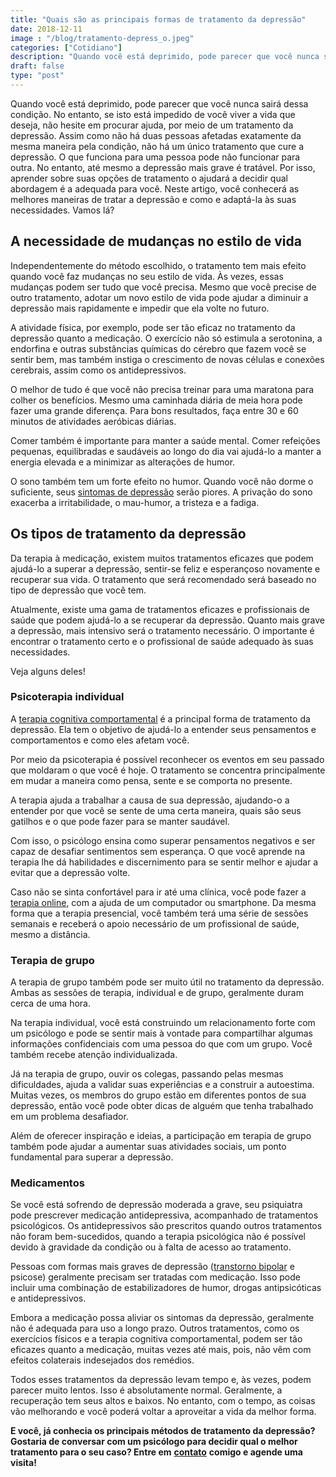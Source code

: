 ```yaml
---
title: "Quais são as principais formas de tratamento da depressão"
date: 2018-12-11
image : "/blog/tratamento-depress_o.jpeg"
categories: ["Cotidiano"]
description: "Quando você está deprimido, pode parecer que você nunca sairá dessa condição. "
draft: false
type: "post"
---
```



Quando você está deprimido, pode parecer que você nunca sairá dessa condição. No entanto, se isto está impedido de você viver a vida que deseja, não hesite em procurar ajuda, por meio de um tratamento da depressão.
Assim como não há duas pessoas afetadas exatamente da mesma maneira pela condição, não há um único tratamento que cure a depressão. O que funciona para uma pessoa pode não funcionar para outra.
No entanto, até mesmo a depressão mais grave é tratável. Por isso, aprender sobre suas opções de tratamento o ajudará a decidir qual abordagem é a adequada para você.
Neste artigo, você conhecerá as melhores maneiras de tratar a depressão e como e adaptá-la às suas necessidades.
Vamos lá?
 
## **A necessidade de mudanças no estilo de vida**

Independentemente do método escolhido, o tratamento tem mais efeito quando você faz mudanças no seu estilo de vida. Às vezes, essas mudanças podem ser tudo que você precisa. Mesmo que você precise de outro tratamento, adotar um novo estilo de vida pode ajudar a diminuir a depressão mais rapidamente e impedir que ela volte no futuro.

A atividade física, por exemplo, pode ser tão eficaz no tratamento da depressão quanto a medicação. O exercício não só estimula a serotonina, a endorfina e outras substâncias químicas do cérebro que fazem você se sentir bem, mas também instiga o crescimento de novas células e conexões cerebrais, assim como os antidepressivos.

O melhor de tudo é que você não precisa treinar para uma maratona para colher os benefícios. Mesmo uma caminhada diária de meia hora pode fazer uma grande diferença. Para bons resultados, faça entre 30 e 60 minutos de atividades aeróbicas diárias.

Comer também é importante para manter a saúde mental. Comer refeições pequenas, equilibradas e saudáveis ao longo do dia vai ajudá-lo a manter a energia elevada e a minimizar as alterações de humor.

O sono também tem um forte efeito no humor. Quando você não dorme o suficiente, seus [sintomas de depressão](/8-sintomas-de-depressao-que-voce-precisa-reconhecer/) serão piores. A privação do sono exacerba a irritabilidade, o mau-humor, a tristeza e a fadiga. 

## **Os tipos de tratamento da depressão**

Da terapia à medicação, existem muitos tratamentos eficazes que podem ajudá-lo a superar a depressão, sentir-se feliz e esperançoso novamente e recuperar sua vida. O tratamento que será recomendado será baseado no tipo de depressão que você tem.

Atualmente, existe uma gama de tratamentos eficazes e profissionais de saúde que podem ajudá-lo a se recuperar da depressão. Quanto mais grave a depressão, mais intensivo será o tratamento necessário. O importante é encontrar o tratamento certo e o profissional de saúde adequado às suas necessidades.

Veja alguns deles! 

### **Psicoterapia individual**

A [terapia cognitiva comportamental](/como-funciona-a-terapia-cognitiva-comportamental/) é a principal forma de tratamento da depressão. Ela tem o objetivo de ajudá-lo a entender seus pensamentos e comportamentos e como eles afetam você.

Por meio da psicoterapia é possível reconhecer os eventos em seu passado que moldaram o que você é hoje. O tratamento se concentra principalmente em mudar a maneira como pensa, sente e se comporta no presente.

A terapia ajuda a trabalhar a causa de sua depressão, ajudando-o a entender por que você se sente de uma certa maneira, quais são seus gatilhos e o que pode fazer para se manter saudável.

Com isso, o psicólogo ensina como superar pensamentos negativos e ser capaz de desafiar sentimentos sem esperança. O que você aprende na terapia lhe dá habilidades e discernimento para se sentir melhor e ajudar a evitar que a depressão volte.

Caso não se sinta confortável para ir até uma clínica, você pode fazer a [terapia online](/psicologo-online/), com a ajuda de um computador ou smartphone. Da mesma forma que a terapia presencial, você também terá uma série de sessões semanais e receberá o apoio necessário de um profissional de saúde, mesmo a distância. 

### **Terapia de grupo**

A terapia de grupo também pode ser muito útil no tratamento da depressão. Ambas as sessões de terapia, individual e de grupo, geralmente duram cerca de uma hora.

Na terapia individual, você está construindo um relacionamento forte com um psicólogo e pode se sentir mais à vontade para compartilhar algumas informações confidenciais com uma pessoa do que com um grupo. Você também recebe atenção individualizada.

Já na terapia de grupo, ouvir os colegas, passando pelas mesmas dificuldades, ajuda a validar suas experiências e a construir a autoestima. Muitas vezes, os membros do grupo estão em diferentes pontos de sua depressão, então você pode obter dicas de alguém que tenha trabalhado em um problema desafiador.

Além de oferecer inspiração e ideias, a participação em terapia de grupo também pode ajudar a aumentar suas atividades sociais, um ponto fundamental para superar a depressão. 

### **Medicamentos**

Se você está sofrendo de depressão moderada a grave, seu psiquiatra pode prescrever medicação antidepressiva, acompanhado de tratamentos psicológicos. Os antidepressivos são prescritos quando outros tratamentos não foram bem-sucedidos, quando a terapia psicológica não é possível devido à gravidade da condição ou à falta de acesso ao tratamento.

Pessoas com formas mais graves de depressão ([transtorno bipolar](/o-que-e-uma-pessoa-bipolar-e-como-saber-se-sofro-desse-mal/) e psicose) geralmente precisam ser tratadas com medicação. Isso pode incluir uma combinação de estabilizadores de humor, drogas antipsicóticas e antidepressivos.

Embora a medicação possa aliviar os sintomas da depressão, geralmente não é adequada para uso a longo prazo. Outros tratamentos, como os exercícios físicos e a terapia cognitiva comportamental, podem ser tão eficazes quanto a medicação, muitas vezes até mais, pois, não vêm com efeitos colaterais indesejados dos remédios.

Todos esses tratamentos da depressão levam tempo e, às vezes, podem parecer muito lentos. Isso é absolutamente normal. Geralmente, a recuperação tem seus altos e baixos. No entanto, com o tempo, as coisas vão melhorando e você poderá voltar a aproveitar a vida da melhor forma. 

**E você, já conhecia os principais métodos de tratamento da depressão? Gostaria de conversar com um psicólogo para decidir qual o melhor tratamento para o seu caso? Entre em** **[contato](/contato/)** **comigo e agende uma visita!**